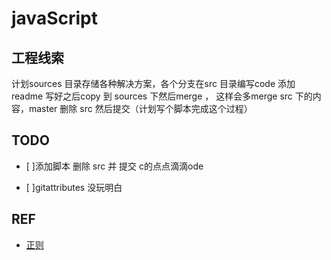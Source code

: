 # javaScript

## 工程线索

计划sources 目录存储各种解决方案，各个分支在src 目录编写code 添加 readme 写好之后copy 到 sources 下然后merge ，
这样会多merge src 下的内容，master 删除 src 然后提交（计划写个脚本完成这个过程）

## TODO

- [ ]添加脚本 删除 src 并 提交 c的点点滴滴ode 

- [ ]gitattributes 没玩明白

## REF
- <a href="https://jex.im/regulex/#!embed=false&flags=&re=%5E(a%7Cb)*%3F%24">正则</a>


